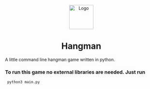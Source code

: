 <div align="center">
  <img src="https://cdn-icons-png.flaticon.com/512/7431/7431997.png" alt="Logo" width="80" height="80"/>
  <h1> Hangman </h1>
</div>
<p>A little command line hangman game written in python.</p>
<h3>To run this game no external libraries are needed. Just run</h3>
<code> python3 main.py </code>

